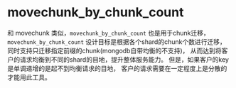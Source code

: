 # movechunk_by_chunk_count

和 movechunk 类似，`movechunk_by_chunk_count` 也是用于chunk迁移，
`movechunk_by_chunk_count` 设计目标是根据各个shard的chunk个数进行迁移，
同时支持只迁移指定前缀的chunk(mongodb自带均衡的不支持)，
从而达到将客户的请求均衡到不同的shard的目地，提升整体服务能力。
但是，如果客户的key是单调递增的是起不到均衡请求的目地，
客户的请求需要在一定程度上是分散的才能用此工具。

